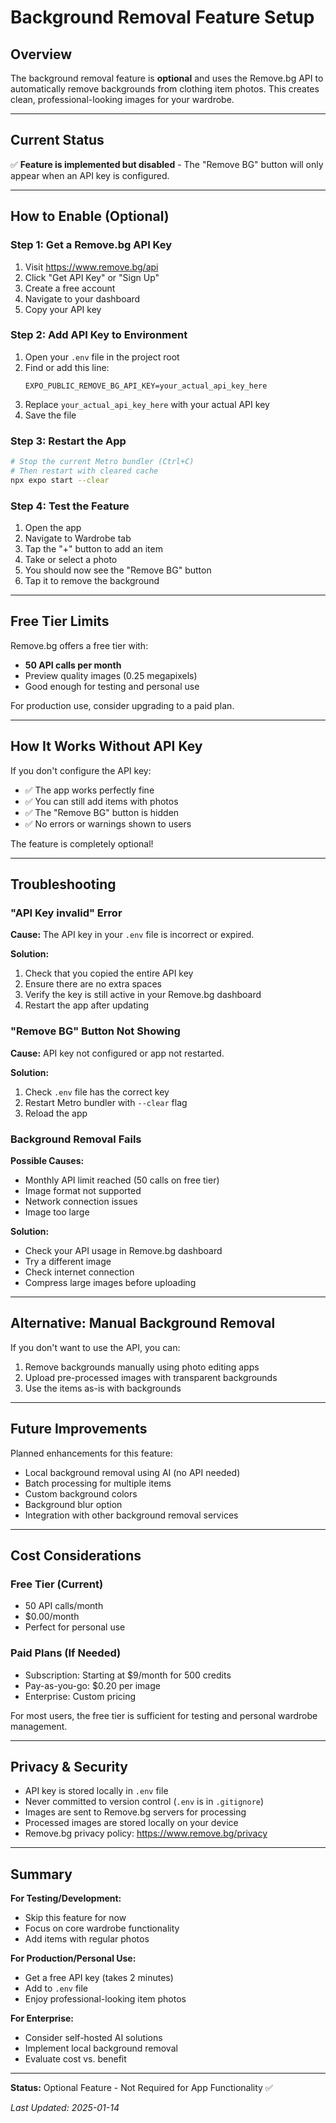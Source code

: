 # Background Removal Feature Setup

## Overview

The background removal feature is **optional** and uses the Remove.bg API to automatically remove backgrounds from clothing item photos. This creates clean, professional-looking images for your wardrobe.

---

## Current Status

✅ **Feature is implemented but disabled** - The "Remove BG" button will only appear when an API key is configured.

---

## How to Enable (Optional)

### Step 1: Get a Remove.bg API Key

1. Visit https://www.remove.bg/api
2. Click "Get API Key" or "Sign Up"
3. Create a free account
4. Navigate to your dashboard
5. Copy your API key

### Step 2: Add API Key to Environment

1. Open your `.env` file in the project root
2. Find or add this line:
   ```env
   EXPO_PUBLIC_REMOVE_BG_API_KEY=your_actual_api_key_here
   ```
3. Replace `your_actual_api_key_here` with your actual API key
4. Save the file

### Step 3: Restart the App

```bash
# Stop the current Metro bundler (Ctrl+C)
# Then restart with cleared cache
npx expo start --clear
```

### Step 4: Test the Feature

1. Open the app
2. Navigate to Wardrobe tab
3. Tap the "+" button to add an item
4. Take or select a photo
5. You should now see the "Remove BG" button
6. Tap it to remove the background

---

## Free Tier Limits

Remove.bg offers a free tier with:

- **50 API calls per month**
- Preview quality images (0.25 megapixels)
- Good enough for testing and personal use

For production use, consider upgrading to a paid plan.

---

## How It Works Without API Key

If you don't configure the API key:

- ✅ The app works perfectly fine
- ✅ You can still add items with photos
- ✅ The "Remove BG" button is hidden
- ✅ No errors or warnings shown to users

The feature is completely optional!

---

## Troubleshooting

### "API Key invalid" Error

**Cause:** The API key in your `.env` file is incorrect or expired.

**Solution:**

1. Check that you copied the entire API key
2. Ensure there are no extra spaces
3. Verify the key is still active in your Remove.bg dashboard
4. Restart the app after updating

### "Remove BG" Button Not Showing

**Cause:** API key not configured or app not restarted.

**Solution:**

1. Check `.env` file has the correct key
2. Restart Metro bundler with `--clear` flag
3. Reload the app

### Background Removal Fails

**Possible Causes:**

- Monthly API limit reached (50 calls on free tier)
- Image format not supported
- Network connection issues
- Image too large

**Solution:**

- Check your API usage in Remove.bg dashboard
- Try a different image
- Check internet connection
- Compress large images before uploading

---

## Alternative: Manual Background Removal

If you don't want to use the API, you can:

1. Remove backgrounds manually using photo editing apps
2. Upload pre-processed images with transparent backgrounds
3. Use the items as-is with backgrounds

---

## Future Improvements

Planned enhancements for this feature:

- Local background removal using AI (no API needed)
- Batch processing for multiple items
- Custom background colors
- Background blur option
- Integration with other background removal services

---

## Cost Considerations

### Free Tier (Current)

- 50 API calls/month
- $0.00/month
- Perfect for personal use

### Paid Plans (If Needed)

- Subscription: Starting at $9/month for 500 credits
- Pay-as-you-go: $0.20 per image
- Enterprise: Custom pricing

For most users, the free tier is sufficient for testing and personal wardrobe management.

---

## Privacy & Security

- API key is stored locally in `.env` file
- Never committed to version control (`.env` is in `.gitignore`)
- Images are sent to Remove.bg servers for processing
- Processed images are stored locally on your device
- Remove.bg privacy policy: https://www.remove.bg/privacy

---

## Summary

**For Testing/Development:**

- Skip this feature for now
- Focus on core wardrobe functionality
- Add items with regular photos

**For Production/Personal Use:**

- Get a free API key (takes 2 minutes)
- Add to `.env` file
- Enjoy professional-looking item photos

**For Enterprise:**

- Consider self-hosted AI solutions
- Implement local background removal
- Evaluate cost vs. benefit

---

**Status:** Optional Feature - Not Required for App Functionality ✅

_Last Updated: 2025-01-14_
